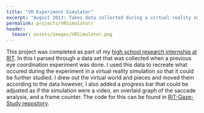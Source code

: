 ```yaml
---
title: "VR Experiment Simulator"
excerpt: "August 2013: Takes data collected during a virtual reality experiment and regenerates the scene for future study."
permalink: projects/VRSimulator/
header:
  teaser: assets/images/VRSimulator.png
---
```


This project was completed as part of my [high school research internship at RIT](https://vlthrasher.github.io/work/04RITIntern/).
In this I parsed through a data set that was collected when a previous eye coordination experiment was done.
I used this data to recreate what occured during the experiment in a virtual reality simulation so that it could be further studied.
I drew out the virtual world and pieces and moved them according to the data however, I also added a progress bar that could be adjusted as if the simulation were a video, an overlaid graph of the saccade analysis, and a frame counter.
The code for this can be found in [RIT-Gaze-Study repository](https://github.com/vlthrasher/RIT-Gaze-Study).
